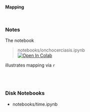 <br>

**Mapping**

<br>

### Notes

The notebook

>  notebooks/onchocerciasis.ipynb<br><a href="https://colab.research.google.com/github/premodelling/mapping/blob/develop/notebooks/onchocerciasis.ipynb" target="_blank"><img src="https://colab.research.google.com/assets/colab-badge.svg" title="Open In Colab"></a>

illustrates mapping via ```r```

<br>
<br>

### Disk Notebooks

* notebooks/time.ipynb

<br>
<br>

<br>
<br>

<br>
<br>

<br>
<br>
